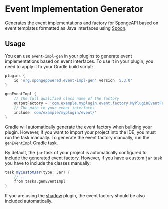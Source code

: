 # Event Implementation Generator

Generates the event implementations and factory for SpongeAPI based on event
templates formatted as Java interfaces using [Spoon](https://github.com/INRIA/spoon).

## Usage
You can use `event-impl-gen` in your plugins to generate event implementations based on event interfaces.
To use it in your plugin, you need to apply it to your Gradle build script:

```gradle
plugins {
    id 'org.spongepowered.event-impl-gen' version '5.3.0'
}

genEventImpl {
    // The full qualified class name of the factory
    outputFactory = 'com.example.myplugin.event.factory.MyPluginEventFactory'
    // The path to your event interfaces
    include 'com/example/myplugin/event/'
}
```

Gradle will automatically generate the event factory when building your plugin. However, if you want to
import your project into the IDE, you must run the task manually. To generate the event factory manually,
run the `genEventImpl` Gradle task.

By default, the `jar` task of your project is automatically configured to include the generated event factory.
However, if you have a custom `jar` task you have to include the classes manually:

```groovy
task myCustomJar(type: Jar) {
    // ...
    from tasks.genEventImpl
}
```

If you are using the [shadow](https://github.com/johnrengelman/shadow) plugin, the event factory should be
also included automatically.
